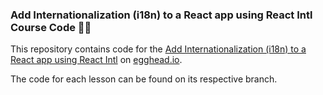 ### Add Internationalization (i18n) to a React app using React Intl Course Code 👩‍💻

This repository contains code for the [Add Internationalization (i18n) to a React app using React Intl](https://egghead.io/courses/add-internationalization-i18n-to-a-react-app-using-react-intl) on [egghead.io](egghead.io).

The code for each lesson can be found on its respective branch.